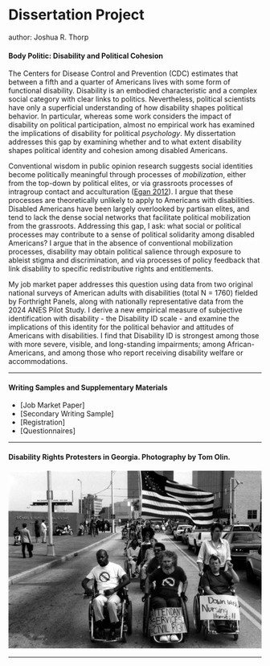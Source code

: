 # Dissertation Project
author: Joshua R. Thorp
#### Body Politic: Disability and Political Cohesion
The Centers for Disease Control and Prevention (CDC) estimates that between a fifth and a quarter of Americans lives with some form of functional disability. Disability is an embodied characteristic and a complex social category with clear links to politics. Nevertheless, political scientists have only a superficial understanding of how disability shapes political behavior. In particular, whereas some work considers the impact of disability on political participation, almost no empirical work has examined the implications of disability for political *psychology*. My dissertation addresses this gap by examining whether and to what extent disability shapes political identity and cohesion among disabled Americans.  

Conventional wisdom in public opinion research suggests social identities become politically meaningful through processes of *mobilization*, either from the top-down by political elites, or via grassroots processes of intragroup contact and acculturation ([Egan 2012](chrome-extension://efaidnbmnnnibpcajpcglclefindmkaj/https://as.nyu.edu/content/dam/nyu-as/faculty/documents/egan.bjps.2012.pdf)). I argue that these processes are theoretically unlikely to apply to Americans with disabilities. Disabled Americans have been largely overlooked by partisan elites, and tend to lack the dense social networks that facilitate political mobilization from the grassroots. Addressing this gap, I ask: what social or political processes may contribute to a sense of political solidarity among disabled Americans? I argue that in the absence of conventional mobilization processes, disability may obtain political salience through exposure to ableist stigma and discrimination, and via processes of policy feedback that link disability to specific redistributive rights and entitlements. 

My job market paper addresses this question using data from two original national surveys of American adults with disabilities (total N = 1760) fielded by Forthright Panels, along with nationally representative data from the 2024 ANES Pilot Study. I derive a new empirical measure of subjective identification with disability - the Disability ID scale - and examine the implications of this identity for the political behavior and attitudes of Americans with disabilities. I find that Disability ID is strongest among those with more severe, visible, and long-standing impairments; among African-Americans, and among those who report receiving disability welfare or accommodations. 

---- 

#### Writing Samples and Supplementary Materials

+ [Job Market Paper] 
+ [Secondary Writing Sample]
+ [Registration]
+ [Questionnaires]

----

#### Disability Rights Protesters in Georgia. Photography by Tom Olin.

![](Bob-Kafka-Georgia.jpg)

----
